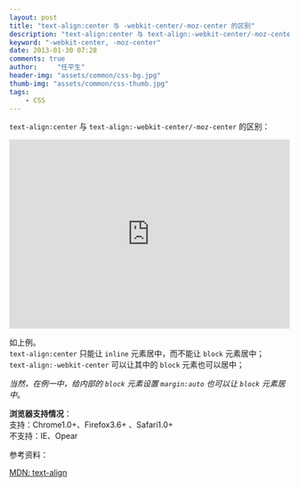 ```yaml
---
layout: post
title: "text-align:center 与 -webkit-center/-moz-center 的区别"
description: "text-align:center 与 text-align:-webkit-center/-moz-center 的区别"
keyword: "-webkit-center, -moz-center"
date: 2013-01-30 07:28
comments: true
author:     "任平生"
header-img: "assets/common/css-bg.jpg"
thumb-img: "assets/common/css-thumb.jpg"
tags:
    - CSS
---
```


`text-align:center` 与 `text-align:-webkit-center/-moz-center` 的区别：  

<iframe allowfullscreen="allowfullscreen" frameborder="0" src="http://jsfiddle.net/rpsh/yZypN/embedded/result,css,html/" style="height: 340px; width: 100%;overflow:hidden"></iframe>

  
如上例。  
`text-align:center` 只能让 `inline` 元素居中，而不能让 `block` 元素居中；  
`text-align:-webkit-center` 可以让其中的 `block` 元素也可以居中；  
  
_当然，在例一中，给内部的 `block` 元素设置 `margin:auto` 也可以让 `block` 元素居中_。  
  
**浏览器支持情况**：  
支持：Chrome1.0+、Firefox3.6+ 、Safari1.0+  
不支持：IE、Opear


参考资料：

[MDN: text-align](https://developer.mozilla.org/zh-CN/docs/CSS/text-align)

